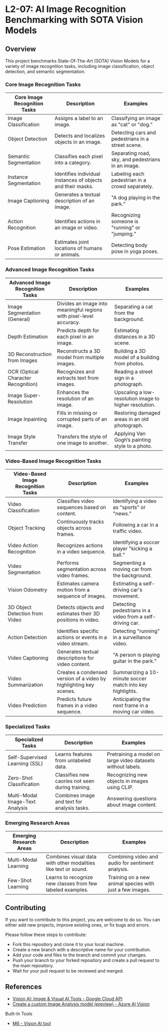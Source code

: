 # L2-07: AI Image Recognition Benchmarking with SOTA Vision Models

## Overview

This project benchmarks State-Of-The-Art (SOTA) Vision Models for a variety of image recognition tasks, including image classification, object detection, and semantic segmentation.

### Core Image Recognition Tasks

| **Core Image Recognition Tasks** | **Description** | **Examples** |
|--|--|--|
| Image Classification | Assigns a label to an image. | Classifying an image as "cat" or "dog." |
| Object Detection | Detects and localizes objects in an image. | Detecting cars and pedestrians in a street scene. |
| Semantic Segmentation | Classifies each pixel into a category. | Separating road, sky, and pedestrians in an image. |
| Instance Segmentation | Identifies individual instances of objects and their masks. | Labeling each pedestrian in a crowd separately. |
| Image Captioning | Generates a textual description of an image. | "A dog playing in the park." |
| Action Recognition | Identifies actions in an image or video. | Recognizing someone is "running" or "jumping." |
| Pose Estimation | Estimates joint locations of humans or animals. | Detecting body pose in yoga poses. |

### Advanced Image Recognition Tasks

| **Advanced Image Recognition Tasks** | **Description** | **Examples** |
|--|--|--|
| Image Segmentation (General) | Divides an image into meaningful regions with pixel-level accuracy. | Separating a cat from the background. |
| Depth Estimation | Predicts depth for each pixel in an image. | Estimating distances in a 3D scene. |
| 3D Reconstruction from Images | Reconstructs a 3D model from multiple images. | Building a 3D model of a building from photos. |
| OCR (Optical Character Recognition) | Recognizes and extracts text from images. | Reading a street sign in a photograph. |
| Image Super-Resolution | Enhances the resolution of an image. | Upscaling a low-resolution image to higher resolution. |
| Image Inpainting | Fills in missing or corrupted parts of an image. | Restoring damaged areas in an old photograph. |
| Image Style Transfer | Transfers the style of one image to another. | Applying Van Gogh’s painting style to a photo. |

### Video-Based Image Recognition Tasks

| **Video-Based Image Recognition Tasks** | **Description** | **Examples** |
|--|--|--|
| Video Classification | Classifies video sequences based on content. | Identifying a video as "sports" or "news." |
| Object Tracking | Continuously tracks objects across frames. | Following a car in a traffic video. |
| Video Action Recognition | Recognizes actions in a video sequence. | Identifying a soccer player "kicking a ball." |
| Video Segmentation | Performs segmentation across video frames. | Segmenting a moving car from the background. |
| Vision Odometry | Estimates camera motion from a sequence of images. | Estimating a self-driving car's movement. |
| 3D Object Detection from Video | Detects objects and estimates their 3D positions in video. | Detecting pedestrians in a video from a self-driving car. |
| Action Detection | Identifies specific actions or events in a video stream. | Detecting "running" in a surveillance video. |
| Video Captioning | Generates textual descriptions for video content. | "A person is playing guitar in the park." |
| Video Summarization | Creates a condensed version of a video by highlighting key scenes. | Summarizing a 10-minute soccer match into key highlights. |
| Video Prediction | Predicts future frames in a video sequence. | Anticipating the next frame in a moving car video. |

### Specialized Tasks

| **Specialized Tasks** | **Description** | **Examples** |
|--|--|--|
| Self-Supervised Learning (SSL) | Learns features from unlabeled data. | Pretraining a model on large video datasets without labels. |
| Zero-Shot Classification | Classifies new caories not seen during training. | Recognizing new objects in images using CLIP. |
| Multi-Modal Image-Text Analysis | Combines image and text for analysis tasks. | Answering questions about image content. |

### Emerging Research Areas

| **Emerging Research Areas** | **Description** | **Examples** |
|--|--|--|
| Multi-Modal Learning | Combines visual data with other modalities like text or sound. | Combining video and audio for sentiment analysis. |
| Few-Shot Learning | Learns to recognize new classes from few labeled examples. | Training on a new animal species with just a few images. |


## Contributing

If you want to contribute to this project, you are welcome to do so. You can either add new projects, improve existing ones, or fix bugs and errors. 

Please follow these steps to contribute:

- Fork this repository and clone it to your local machine.
- Create a new branch with a descriptive name for your contribution.
- Add your code and files to the branch and commit your changes.
- Push your branch to your forked repository and create a pull request to the main repository.
- Wait for your pull request to be reviewed and merged.

## References

- [Vision AI: Image & Visual AI Tools - Google Cloud API](https://cloud.google.com/vision?hl=en)
- [Create a custom Image Analysis model (preview) - Azure AI Vision](https://learn.microsoft.com/en-us/azure/ai-services/computer-vision/how-to/model-customization?tabs=studio)

Built-In Tools
- [M6 - Vision AI tool](https://www.ml6.eu/solutions/vision-ai)

